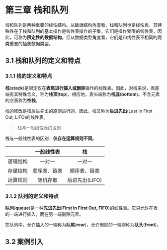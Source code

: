 # 第三章 栈和队列

栈和队列是两种重要的线性结构。从数据结构角度看，栈和队列也是线性表，其特殊性在于栈和队列的基本操作是线性表操作的子集，它们是操作受限的线性表，因此，可称为**限定性的数据结构**。但从数据类型角度看，它们是和线性表不相同的两类重要的抽象数据类型。

## 3.1 栈和队列的定义和特点

### 3.1.1 栈的定义和特点

**栈**(**stack**)是限定仅在**表尾进行插入或删除**操作的线性表。因此，对栈来说，表尾端有其特殊含义，称为**栈顶**(**top**)，相应地，表头端称为**栈底**(**bottom**)。不含元素的空表称为**空栈**。

栈的修改是按后进先出的原则进行的，因此，栈又称为**后进先出**(Last In First Out, LIFO)的线性表。

> 栈与一般线性表的区别

栈与一般线性表的区别：**仅存在运算规则不同**。

||一般线性表|栈|
|:---|:---:|:---:|
|逻辑结构|一对一|一对一|
|存储结构|顺序表、链表|顺序表、链表|
|运算规则|随机存取|后进先出(LIFO)|

### 3.1.2 队列的定义和特点

**队列**(**queue**)是一种**先进先出**(**First In First Out, FIFO**)的线性表。它只允许在表的一端进行插入，而在另一端删除元素。

在队列中，允许插入的一端称为**队尾**(**rear**)，允许删除的一端则称为**队头**(**front**)。

## 3.2 案例引入
